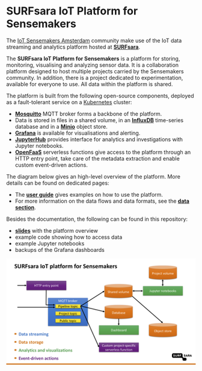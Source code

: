 # SURFsara IoT Platform for Sensemakers

The [IoT Sensemakers Amsterdam](https://www.sensemakersams.org/) community make use of the IoT data streaming and analytics platform hosted at **[SURFsara](https://www.surf.nl/en)**.

The **SURFsara IoT Platform for Sensemakers** is a platform for storing, monitoring, visualising and analyzing sensor data. It is a collaboration platform designed to host multiple projects carried by the Sensemakers community. In addition, there is a project dedicated to experimentation, available for everyone to use. All data within the platform is shared.

The platform is built from the following open-source components, deployed as a fault-tolerant service on a [Kubernetes](https://kubernetes.io/) cluster:
- **[Mosquitto](https://mosquitto.org/)** MQTT broker forms a backbone of the platform.
- Data is stored in files in a shared volume, in an **[InfluxDB](https://www.influxdata.com/products/influxdb-overview/)** time-series database and in a **[Minio](https://min.io/)** object store.
- **[Grafana](https://grafana.com/)** is available for visualisations and alerting.
- **[JupyterHub](https://jupyter.org/hub)** provides interface for analytics and investigations with Jupyter notebooks.
- **[OpenFaaS](https://www.openfaas.com/)** serverless functions give access to the platform through an HTTP entry point, take care of the metadata extraction and enable custom event-driven actions.

The diagram below gives an high-level overview of the platform. More details can be found on dedicated pages:
- The **[user guide](USER-GUIDE.md)** gives examples on how to use the platform.
- For more information on the data flows and data formats, see the **[data section](DATA.md)**.

Besides the documentation, the following can be found in this repository:
- **[slides](Sensemakers%20platform.pdf)** with the platform overview
- example code showing how to access data
- example Jupyter notebooks
- backups of the Grafana dashboards

![Platform overview](images/sketch-overview.png)
